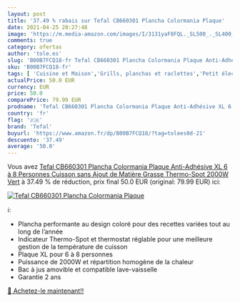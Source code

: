 ```yaml
---
layout: post
title: '37.49 % rabais sur Tefal CB660301 Plancha Colormania Plaque'
date: 2021-04-25 20:27:48
image: 'https://m.media-amazon.com/images/I/3131yaF8FQL._SL500_._SL400_.jpg'
comments: true
category: ofertas
author: 'tole.es'
slug: 'B00B7FCQ18-fr Tefal CB660301 Plancha Colormania Plaque Anti-Adhésive XL...'
sku: 'B00B7FCQ18-fr'
tags: [ 'Cuisine et Maison','Grills, planchas et raclettes','Petit électroménager','Plancha','tefal', ]
actualPrice: 50.0 EUR
currency: EUR
price: 50.0
comparePrice: 79.99 EUR
prodname: 'Tefal CB660301 Plancha Colormania Plaque Anti-Adhésive XL 6 à 8 Personnes Cuisson sans Ajout de Matière Grasse Thermo-Spot 2000W Vert'
country: 'fr'
flag: '🇫🇷'
brand: 'Tefal'
buyurl: 'https://www.amazon.fr/dp/B00B7FCQ18/?tag=tolees0d-21'
descuento: '37.49'
average: '50.0'
---
```


Vous avez [Tefal CB660301 Plancha Colormania Plaque Anti-Adhésive XL 6 à 8 Personnes Cuisson sans Ajout de Matière Grasse Thermo-Spot 2000W Vert](https://www.amazon.fr/dp/B00B7FCQ18/?tag=tolees0d-21)  à  37.49 % de réduction, prix final  50.0 EUR (original: 79.99 EUR) ici:

[![Tefal CB660301 Plancha Colormania Plaque](https://m.media-amazon.com/images/I/3131yaF8FQL._SL500_._SL400_.jpg)](https://www.amazon.fr/dp/B00B7FCQ18/?tag=tolees0d-21)

ℹ️:

- Plancha performante au design coloré pour des recettes variées tout au long de l’année
- Indicateur Thermo-Spot et thermostat réglable pour une meilleure gestion de la température de cuisson
- Plaque XL pour 6 à 8 personnes
- Puissance de 2000W et répartition homogène de la chaleur
- Bac à jus amovible et compatible lave-vaisselle
- Garantie 2 ans

[🛒 Achetez-le maintenant!!](https://www.amazon.fr/dp/B00B7FCQ18/?tag=tolees0d-21)
